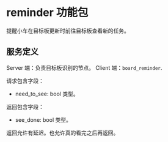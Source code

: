 # reminder 功能包

提醒小车在目标板更新时前往目标板查看新的任务。

## 服务定义

Server 端：负责目标板识别的节点。
Client 端：`board_reminder`.

请求包含字段：

- need_to_see: bool 类型。

返回包含字段：
- see_done: bool 类型。

返回允许有延迟。也允许真的看完之后再返回。
